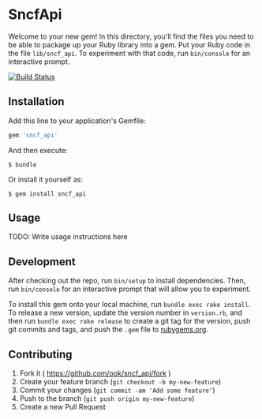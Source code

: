 # SncfApi

Welcome to your new gem! In this directory, you'll find the files you need to be able to package up your Ruby library into a gem. Put your Ruby code in the file `lib/sncf_api`. To experiment with that code, run `bin/console` for an interactive prompt.

[![Build Status](https://travis-ci.org/ook/sncf_api.svg)](https://travis-ci.org/ook/sncf_api)

## Installation

Add this line to your application's Gemfile:

```ruby
gem 'sncf_api'
```

And then execute:

    $ bundle

Or install it yourself as:

    $ gem install sncf_api

## Usage

TODO: Write usage instructions here

## Development

After checking out the repo, run `bin/setup` to install dependencies. Then, run `bin/console` for an interactive prompt that will allow you to experiment.

To install this gem onto your local machine, run `bundle exec rake install`. To release a new version, update the version number in `version.rb`, and then run `bundle exec rake release` to create a git tag for the version, push git commits and tags, and push the `.gem` file to [rubygems.org](https://rubygems.org).

## Contributing

1. Fork it ( https://github.com/ook/sncf_api/fork )
2. Create your feature branch (`git checkout -b my-new-feature`)
3. Commit your changes (`git commit -am 'Add some feature'`)
4. Push to the branch (`git push origin my-new-feature`)
5. Create a new Pull Request
